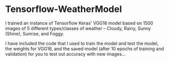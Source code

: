 # Tensorflow-WeatherModel

I trained an instance of Tensorflow Keras' VGG16 model based on 1500 images of 5 different types/classes of weather – Cloudy, Rainy, Sunny (Shine), Sunrise, and Foggy.

I have included the code that I used to train the model and test the model, the weights for VGG16, and the saved model (after 10 epochs of training and validation) for you to test out accuracy with new images...
